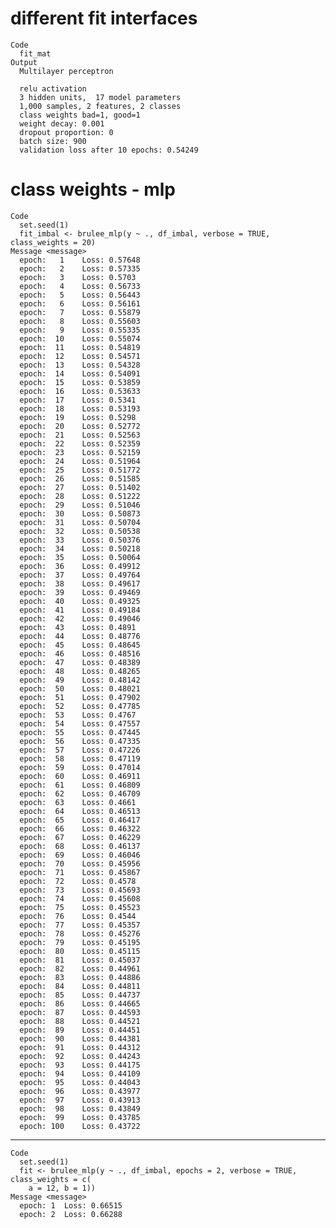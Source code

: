 # different fit interfaces

    Code
      fit_mat
    Output
      Multilayer perceptron
      
      relu activation
      3 hidden units,  17 model parameters
      1,000 samples, 2 features, 2 classes 
      class weights bad=1, good=1 
      weight decay: 0.001 
      dropout proportion: 0 
      batch size: 900 
      validation loss after 10 epochs: 0.54249 

# class weights - mlp

    Code
      set.seed(1)
      fit_imbal <- brulee_mlp(y ~ ., df_imbal, verbose = TRUE, class_weights = 20)
    Message <message>
      epoch:   1 	Loss: 0.57648 
      epoch:   2 	Loss: 0.57335 
      epoch:   3 	Loss: 0.5703 
      epoch:   4 	Loss: 0.56733 
      epoch:   5 	Loss: 0.56443 
      epoch:   6 	Loss: 0.56161 
      epoch:   7 	Loss: 0.55879 
      epoch:   8 	Loss: 0.55603 
      epoch:   9 	Loss: 0.55335 
      epoch:  10 	Loss: 0.55074 
      epoch:  11 	Loss: 0.54819 
      epoch:  12 	Loss: 0.54571 
      epoch:  13 	Loss: 0.54328 
      epoch:  14 	Loss: 0.54091 
      epoch:  15 	Loss: 0.53859 
      epoch:  16 	Loss: 0.53633 
      epoch:  17 	Loss: 0.5341 
      epoch:  18 	Loss: 0.53193 
      epoch:  19 	Loss: 0.5298 
      epoch:  20 	Loss: 0.52772 
      epoch:  21 	Loss: 0.52563 
      epoch:  22 	Loss: 0.52359 
      epoch:  23 	Loss: 0.52159 
      epoch:  24 	Loss: 0.51964 
      epoch:  25 	Loss: 0.51772 
      epoch:  26 	Loss: 0.51585 
      epoch:  27 	Loss: 0.51402 
      epoch:  28 	Loss: 0.51222 
      epoch:  29 	Loss: 0.51046 
      epoch:  30 	Loss: 0.50873 
      epoch:  31 	Loss: 0.50704 
      epoch:  32 	Loss: 0.50538 
      epoch:  33 	Loss: 0.50376 
      epoch:  34 	Loss: 0.50218 
      epoch:  35 	Loss: 0.50064 
      epoch:  36 	Loss: 0.49912 
      epoch:  37 	Loss: 0.49764 
      epoch:  38 	Loss: 0.49617 
      epoch:  39 	Loss: 0.49469 
      epoch:  40 	Loss: 0.49325 
      epoch:  41 	Loss: 0.49184 
      epoch:  42 	Loss: 0.49046 
      epoch:  43 	Loss: 0.4891 
      epoch:  44 	Loss: 0.48776 
      epoch:  45 	Loss: 0.48645 
      epoch:  46 	Loss: 0.48516 
      epoch:  47 	Loss: 0.48389 
      epoch:  48 	Loss: 0.48265 
      epoch:  49 	Loss: 0.48142 
      epoch:  50 	Loss: 0.48021 
      epoch:  51 	Loss: 0.47902 
      epoch:  52 	Loss: 0.47785 
      epoch:  53 	Loss: 0.4767 
      epoch:  54 	Loss: 0.47557 
      epoch:  55 	Loss: 0.47445 
      epoch:  56 	Loss: 0.47335 
      epoch:  57 	Loss: 0.47226 
      epoch:  58 	Loss: 0.47119 
      epoch:  59 	Loss: 0.47014 
      epoch:  60 	Loss: 0.46911 
      epoch:  61 	Loss: 0.46809 
      epoch:  62 	Loss: 0.46709 
      epoch:  63 	Loss: 0.4661 
      epoch:  64 	Loss: 0.46513 
      epoch:  65 	Loss: 0.46417 
      epoch:  66 	Loss: 0.46322 
      epoch:  67 	Loss: 0.46229 
      epoch:  68 	Loss: 0.46137 
      epoch:  69 	Loss: 0.46046 
      epoch:  70 	Loss: 0.45956 
      epoch:  71 	Loss: 0.45867 
      epoch:  72 	Loss: 0.4578 
      epoch:  73 	Loss: 0.45693 
      epoch:  74 	Loss: 0.45608 
      epoch:  75 	Loss: 0.45523 
      epoch:  76 	Loss: 0.4544 
      epoch:  77 	Loss: 0.45357 
      epoch:  78 	Loss: 0.45276 
      epoch:  79 	Loss: 0.45195 
      epoch:  80 	Loss: 0.45115 
      epoch:  81 	Loss: 0.45037 
      epoch:  82 	Loss: 0.44961 
      epoch:  83 	Loss: 0.44886 
      epoch:  84 	Loss: 0.44811 
      epoch:  85 	Loss: 0.44737 
      epoch:  86 	Loss: 0.44665 
      epoch:  87 	Loss: 0.44593 
      epoch:  88 	Loss: 0.44521 
      epoch:  89 	Loss: 0.44451 
      epoch:  90 	Loss: 0.44381 
      epoch:  91 	Loss: 0.44312 
      epoch:  92 	Loss: 0.44243 
      epoch:  93 	Loss: 0.44175 
      epoch:  94 	Loss: 0.44109 
      epoch:  95 	Loss: 0.44043 
      epoch:  96 	Loss: 0.43977 
      epoch:  97 	Loss: 0.43913 
      epoch:  98 	Loss: 0.43849 
      epoch:  99 	Loss: 0.43785 
      epoch: 100 	Loss: 0.43722 

---

    Code
      set.seed(1)
      fit <- brulee_mlp(y ~ ., df_imbal, epochs = 2, verbose = TRUE, class_weights = c(
        a = 12, b = 1))
    Message <message>
      epoch: 1 	Loss: 0.66515 
      epoch: 2 	Loss: 0.66288 


